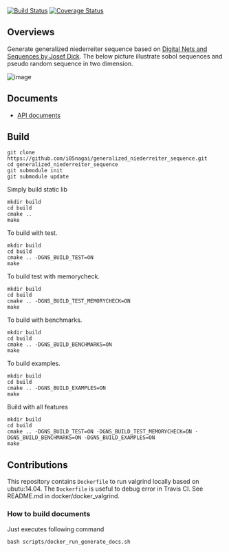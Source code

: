 [![Build Status](https://travis-ci.org/i05nagai/generalized_niederreiter_sequence.svg?branch=master)](https://travis-ci.org/i05nagai/generalized_niederreiter_sequence)
[![Coverage Status](https://coveralls.io/repos/github/i05nagai/generalized_niederreiter_sequence/badge.svg?branch=introduce-coverage-report)](https://coveralls.io/github/i05nagai/generalized_niederreiter_sequence?branch=introduce-coverage-report)

## Overviews
Generate generalized niederreiter sequence based on [Digital Nets and Sequences by Josef Dick](https://www.cambridge.org/core/books/digital-nets-and-sequences/8EB7ECB56318388BF9FA3504801D2A59).
The below picture illustrate sobol sequences and pseudo random sequence in two dimension.

![image](https://user-images.githubusercontent.com/5404587/30174873-7a9de8ae-9437-11e7-9609-708fff966a6d.png)

## Documents
* [API documents](https://i05nagai.github.io/generalized_niederreiter_sequence/build/)

## Build

```
git clone https://github.com/i05nagai/generalized_niederreiter_sequence.git
cd generalized_niederreiter_sequence
git submodule init
git submodule update
```

Simply build static lib

```shell
mkdir build
cd build
cmake ..
make
```

To build with test.

```shell
mkdir build
cd build
cmake .. -DGNS_BUILD_TEST=ON
make
```

To build test with memorycheck.

```shell
mkdir build
cd build
cmake .. -DGNS_BUILD_TEST_MEMORYCHECK=ON
make
```

To build with benchmarks.

```shell
mkdir build
cd build
cmake .. -DGNS_BUILD_BENCHMARKS=ON
make
```

To build examples.

```shell
mkdir build
cd build
cmake .. -DGNS_BUILD_EXAMPLES=ON
make
```

Build with all features

```
mkdir build
cd build
cmake .. -DGNS_BUILD_TEST=ON -DGNS_BUILD_TEST_MEMORYCHECK=ON -DGNS_BUILD_BENCHMARKS=ON -DGNS_BUILD_EXAMPLES=ON
make
```

## Contributions
This repository contains `Dockerfile` to run valgrind locally based on ubutu:14.04.
The `Dockerfile` is useful to debug error in Travis CI.
See README.md in docker/docker_valgrind.

### How to build documents
Just executes following command

```
bash scripts/docker_run_generate_docs.sh
```
